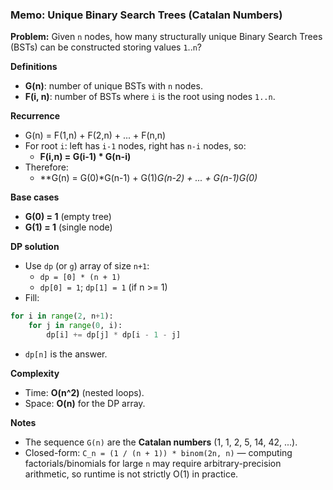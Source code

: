 ### Memo: Unique Binary Search Trees (Catalan Numbers)

**Problem:** Given `n` nodes, how many structurally unique Binary Search Trees (BSTs) can be constructed storing values `1`..`n`?

**Definitions**
- **G(n)**: number of unique BSTs with `n` nodes.
- **F(i, n)**: number of BSTs where `i` is the root using nodes `1..n`.

**Recurrence**
- G(n) = F(1,n) + F(2,n) + ... + F(n,n)
- For root `i`: left has `i-1` nodes, right has `n-i` nodes, so:
  - **F(i,n) = G(i-1) * G(n-i)**
- Therefore:
  - **G(n) = G(0)*G(n-1) + G(1)*G(n-2) + ... + G(n-1)*G(0)**

**Base cases**
- **G(0) = 1** (empty tree)
- **G(1) = 1** (single node)

**DP solution**
- Use `dp` (or `g`) array of size `n+1`:
  - `dp = [0] * (n + 1)`
  - `dp[0] = 1`; `dp[1] = 1` (if n >= 1)
- Fill:
```python
for i in range(2, n+1):
    for j in range(0, i):
        dp[i] += dp[j] * dp[i - 1 - j]
```
- `dp[n]` is the answer.

**Complexity**
- Time: **O(n^2)** (nested loops).
- Space: **O(n)** for the DP array.

**Notes**
- The sequence `G(n)` are the **Catalan numbers** (1, 1, 2, 5, 14, 42, ...).
- Closed-form: `C_n = (1 / (n + 1)) * binom(2n, n)` — computing factorials/binomials for large `n` may require arbitrary-precision arithmetic, so runtime is not strictly O(1) in practice.

